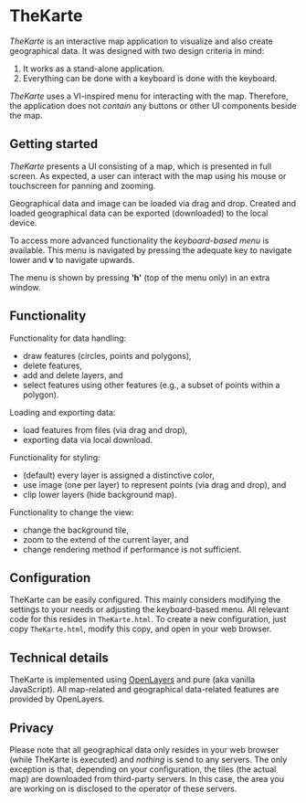 TheKarte
===

_TheKarte_ is an interactive map application to visualize and also create geographical data.
It was designed with two design criteria in mind:

1. It works as a stand-alone application.
2. Everything can be done with a keyboard is done with the keyboard.

_TheKarte_ uses a VI-inspired menu for interacting with the map.
Therefore, the application does not _contain_ any buttons or other UI components beside the map.

## Getting started
_TheKarte_ presents a UI consisting of a map, which is presented in full screen.
As expected, a user can interact with the map using his mouse or touchscreen for panning and zooming.

Geographical data and image can be loaded via drag and drop.
Created and loaded geographical data can be exported (downloaded) to the local device.

To access more advanced functionality the _keyboard-based menu_ is available.
This menu is navigated by pressing the adequate key to navigate lower and __v__ to navigate upwards.

The menu is shown by pressing __'h'__ (top of the menu only) in an extra window.

## Functionality
Functionality for data handling:
* draw features (circles, points and polygons),
* delete features,
* add and delete layers, and
* select features using other features (e.g., a subset of points within a polygon).

Loading and exporting data:
* load features from files (via drag and drop),
* exporting data via local download.

Functionality for styling:
* (default) every layer is assigned a distinctive color,
* use image (one per layer) to represent points (via drag and drop), and
* clip lower layers (hide background map).

Functionality to change the view:
* change the background tile,
* zoom to the extend of the current layer, and
* change rendering method if performance is not sufficient.

## Configuration
TheKarte can be easily configured.
This mainly considers modifying the settings to your needs or adjusting the keyboard-based menu.
All relevant code for this resides in `TheKarte.html`.
To create a new configuration, just copy `TheKarte.html`, modify this copy, and open in your web browser.

## Technical details
TheKarte is implemented using [OpenLayers](https://openlayers.org/) and pure (aka vanilla JavaScript).
All map-related and geographical data-related features are provided by OpenLayers.

## Privacy
Please note that all geographical data only resides in your web browser (while TheKarte is executed) and _nothing_ is send to any servers.
The only exception is that, depending on your configuration, the tiles (the actual map) are downloaded from third-party servers.
In this case, the area you are working on is disclosed to the operator of these servers.
